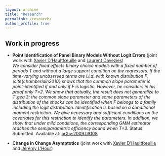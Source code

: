 ```yaml
---
layout: archive
title: "Research"
permalink: /research/
author_profile: true
---
```




## Work in progress

- **Point Identification of Panel Binary Models Without Logit Errors** (joint work with [Xavier D'Haultfœuille](https://faculty.crest.fr/xdhaultfoeuille/) and [Laurent Davezies](http://www.crest.fr/ses.php?user=2986))  
*We consider fixed effects binary choice models with a fixed number of periods T and without a large support condition on the regressors. If the time-varying unobserved terms are i.i.d. with known distribution F, \cite{chamberlain2010} shows that the common slope parameter is point-identified if and only if F is logistic. However, he considers in his proof only T=2. We show that actually, the result does not generalize to T\geq 3: the common slope parameter and some parameters of the distribution of the shocks can be identified when F belongs to a family including the logit distribution. Identification is based on a conditional moment restriction. We give necessary and sufficient conditions on the covariates for this restriction to identify the parameters. In addition, we show that under mild conditions, the corresponding GMM estimator reaches the semiparametric efficiency bound when T=3.* Status: Submitted. Available at: [arXiv:2009.08108](https://arxiv.org/abs/2009.08108)


- **Change in Change Asymptotics** (joint work with [Xavier D'Haultfœuille](https://faculty.crest.fr/xdhaultfoeuille/) and [Jérémy L'Hour](https://sites.google.com/site/jeremylhour/))
